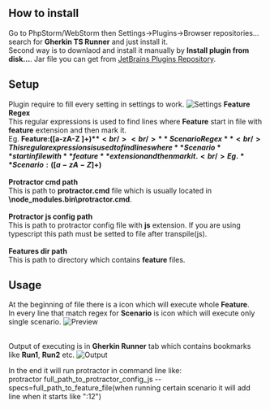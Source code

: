 ## How to install
Go to PhpStorm/WebStorm then Settings->Plugins->Browser repositories... search for **Gherkin TS Runner** and just install it. <br/>
Second way is to downlaod and install it manually by **Install plugin from disk...**. Jar file you can get from [JetBrains Plugins Repository](https://plugins.jetbrains.com/plugin/10035-gherkin-ts-runner).

## Setup
Plugin require to fill every setting in settings to work.
![Settings](https://i.imgur.com/tPXEVJi.png)
**Feature Regex**<br/>
This regular expressions is used to find lines where **Feature** start in file with **feature** extension and then mark it.<br/>
Eg. **Feature:([a-zA-Z ]+)$**<br/><br/>
**Scenario Regex**<br/>
This regular expressions is used to find lines where **Scenario** start in file with **feature** extension and then mark it.<br/>
Eg. **Scenario:([a-zA-Z ]+)$**<br/><br/>
**Protractor cmd path**<br/>
This is path to **protractor.cmd** file which is usually located in **\node_modules\.bin\protractor.cmd**.<br/><br/>
**Protractor js config path**<br/>
This is path to protractor config file with **js** extension. If you are using typescript this path must be setted to file after transpile(js).<br/><br/>
**Features dir path**<br/>
This is path to directory which contains **feature** files.


## Usage
At the beginning of file there is a icon which will execute whole **Feature**.<br/>
In every line that match regex for **Scenario** is icon which will execute only single scenario.
![Preview](https://i.imgur.com/yiCD5Fi.png)<br/><br/>

Output of executing is in **Gherkin Runner** tab which contains bookmarks like **Run1**, **Run2** etc.
![Output](https://i.imgur.com/e5jtEcw.png)

In the end it will run protractor in command line like:<br/>
protractor full_path_to_protractor_config_js --specs=full_path_to_feature_file(when running certain scenario it will add line when it starts like ":12")
